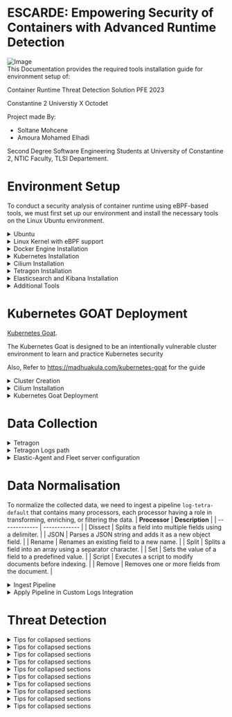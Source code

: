 # ESCARDE: Empowering Security of Containers with Advanced Runtime Detection 


![Image](https://i.ibb.co/tq4jfBZ/Untitled-design.png)  
This Documentation provides the required tools installation guide for environment setup of:

Container Runtime Threat Detection Solution PFE 2023 

Constantine 2 Universtiy X Octodet

Project made By:

- Soltane Mohcene
- Amoura Mohamed Elhadi 

Second Degree Software Engineering Students at University of Constantine 2, NTIC Faculty, TLSI Departement.

# Environment Setup

To conduct a security analysis of container runtime using eBPF-based tools, we must first set up our environment and install the necessary tools on the Linux Ubuntu environment.

<details>

<summary>Ubuntu</summary>


Ubuntu is a popular Linux distribution that is based on Debian and composed mostly of free and open-source software. It offers three editions: Desktop, Server, and Core for Internet of things devices and robots. Ubuntu is also a Nguni Bantu term that expresses the philosophy of “humanity” or “I am because we are”.

To Download and Install Ubuntu 22.04 LTS, refer to this: [Download Ubuntu Desktop](https://ubuntu.com/download/desktop) 

</details>

<details>

<summary>Linux Kernel with eBPF support</summary>



eBPF is a technology that enables users to insert custom programs into the Linux kernel dynamically and access and modify various kernel features. We need a Linux kernel that supports eBPF to use eBPF-based tools for security analysis of container runtime. The earliest kernel version that supports eBPF is 4.16. However, eBPF programs may benefit from more features and stability in newer kernel versions. 

To set up a Linux kernel with eBPF support on Ubuntu 22.04 LTS, follow these steps:

1. Update the package lists and install the `linux-generic-hwe-22.04` package using the `apt` command. This package provides the latest hardware enablement kernel for Ubuntu 22.04 LTS, which supports eBPF by default.

   ```shell
   sudo apt update
   sudo apt install linux-generic-hwe-22.04

2. Optionally, install the linux-tools-generic-hwe-22.04 package using the apt command. This package provides tools for working with eBPF programs.
   
     ```shell
      sudo apt install linux-tools-generic-hwe-22.04
3. Reboot the system and verify that the new kernel is running with eBPF support. You can use the following commands:
   
    ```shell
    uname -r
    bpftool feature
    
 to Check the kernel version and the eBPF features available on your system.
</details>

<details>

<summary>Docker Engine Installation</summary>



[Docker Engine Documentation](https://www.elastic.co/guide/en/elasticsearch/reference/current/install-elasticsearch.html)

Docker Engine is the software that runs and manages containers on a host machine. To use eBPF-based tools for security analysis of container runtime, we need to install and configure Docker Engine on our Linux system. Follow these steps to install and configure Docker Engine:

Install using the apt repository
Before you install Docker Engine for the first time on a new host machine, you need to set up the Docker repository. Afterward, you can install and update Docker from the repository.

- Set up the repository
1. Update the `apt` package index and install packages to allow `apt` to use a repository over HTTPS:

   ```shell
   sudo apt-get update
   sudo apt-get install ca-certificates curl gnupg

2. Add Docker’s official GPG key:
   ```shell
   sudo install -m 0755 -d /etc/apt/keyrings
   curl -fsSL https://download.docker.com/linux/ubuntu/gpg | sudo gpg --dearmor -o /etc/apt/keyrings/docker.gpg
   sudo chmod a+r /etc/apt/keyrings/docker.gpg
3. Use the following command to set up the repository:
   ```shell
    echo \
    "deb [arch="$(dpkg --print-architecture)" signed-by=/etc/apt/keyrings/docker.gpg] 
    https://download.docker.com/linux/ubuntu \
    "$(. /etc/os-release && echo "$VERSION_CODENAME")" stable" | \
    sudo tee /etc/apt/sources.list.d/docker.list > /dev/null
- Install Docker Engine
1. Update the 'apt' package index:
   ```shell
   sudo apt-get update
2. Install Docker Engine, containerd, and Docker Compose, this should install the latest version of docker engine for ubuntu, run: 
   ```shell
   sudo apt-get install docker-ce docker-ce-cli containerd.io docker-buildx-plugin docker-compose-plugin

3. Verify that the Docker Engine installation is successful by running the 'hello-world' image (Optional)
   ```shell
   sudo docker run hello-world

</details>

<details>

<summary>Kubernetes Installation</summary>



[Kind Documentation](https://kind.sigs.k8s.io/docs/user/quick-start/)

Kubernetes is an open-source platform that orchestrates and scales containerized applications across multiple nodes. To use eBPF-based tools for security analysis of container runtime, we need to install and configure Kubernetes on our Linux system. In this case, we are using KIND, which is a tool that runs a local Kubernetes cluster using Docker containers as nodes. To install and configure Kubernetes with KIND, we need to follow these steps:
1. Kind install command:
   ```shell
   curl -Lo ./kind
   https://kind.sigs.k8s.io/dl/v0.18.0/kind -linux - amd64
   chmod +x ./kind
   sudo mv ./kind/usr/local/bin/kind
2. Install kubectl binary using these commands:
   ```shell
   curl -LO " https://dl.k8s.io/release/$(curl -L -s
   https://dl.k8s.io/release/stable.txt)/bin/linux/amd64/kubectl "
   sudo install -o root -g root -m 0755 kubectl/usr/local/bin/kubectl

</details>

<details>

<summary>Cilium Installation</summary>

[Cilium Documentation](https://docs.cilium.io/en/v1.13/gettingstarted/k8s-install-default/)

`Cilium` is an open source project that uses eBPF to provide secure and observable connectivity for cloud native applications running on Kubernetes. `Cilium` can enforce network policies, monitor network flows, and perform service discovery and load balancing at the kernel level. To use eBPF-based tools for security analysis of container runtime, we need to install and configure Cilium on our machine:
   
      
      CILIUM_CLI_VERSION=$(curl -s https://raw.githubusercontent.com/cilium/cilium-cli/master/stable.txt)
      CLI_ARCH=amd64
      if [ "$(uname -m)" = "aarch64" ]; then CLI_ARCH=arm64; fi
      curl -L --fail --remote-name-all https://github.com/cilium/cilium-cli/releases/download/${CILIUM_CLI_VERSION}/cilium-linux-${CLI_ARCH}.tar.gz{,.sha256sum}
      sha256sum --check cilium-linux-${CLI_ARCH}.tar.gz.sha256sum
      sudo tar xzvfC cilium-linux-${CLI_ARCH}.tar.gz /usr/local/bin
      rm cilium-linux-${CLI_ARCH}.tar.gz{,.sha256sum}
</details>

<details>

<summary>Tetragon Installation</summary>

Tetragon is an open-source project that uses eBPF to perform security observability and
enforcement for a container runtime. Tetragon can filter and observe events and apply policies in real time without sending events to an agent running outside the kernel.
Tetragon can address numerous security and observability use cases such as syscall tracing, policy auditing, threat detection, forensics, and compliance. To install and configure
Tetragon on our Linux system, we need to follow these steps:

1. To install Tetragon, run the following commands:
    ```shell
   helm repo add cilium https://helm.cilium.io
   helm repo update
2. A second way is to pretty print the events using the `tetra CLI`. The tool also allows filtering by process, pod, and other fields.
   ```shell
   GOOS=$(go env GOOS)
   GOARCH=$(go env GOARCH)
   curl -L --remote-name-all             
   https://github.com/cilium/tetragon/releases/latest/download/tetra-${GOOS}-${GOARCH}.tar.gz{,.sha256sum}
   sha256sum --check tetra-${GOOS}-${GOARCH}.tar.gz.sha256sum
   sudo tar -C /usr/local/bin -xzvf tetra-${GOOS}-${GOARCH}.tar.gz
   rm tetra-${GOOS}-${GOARCH}.tar.gz{,.sha256sum}

</details>

<details>

<summary>Elasticsearch and Kibana Installation</summary>


Elasticsearch is a distributed engine for search and analytics of various data types. It
works with Logstash and Beats to collect, aggregate, and enrich data before storing it in
Elasticsearch. Kibana enables interactive exploration, visualization, and sharing of data
insights and management and monitoring of the Elastic Stack. Elasticsearch performs the
indexing, searching, and analyzing of data with near real-time efficiency. It can handle
any data type, such as structured or unstructured text, numerical data, or geospatial data.
It can also do complex aggregations to discover trends and patterns in data. And as data
and query volume grow, Elasticsearch can scale up smoothly to accommodate it. we can
install Elasticsearch following the next steps: 
1. Download and install the public signing key:
   ```shell
   wget -qO - https://artifacts.elastic.co/GPG-KEY-elasticsearch | sudo gpg --dearmor 
   -o /usr/share/keyrings/elasticsearch-keyring.gpg

2. The `apt-transport-https` package on Debian may need to be installed before proceeding:
   ```shell
   sudo apt-get install apt-transport-https

3. Saving the repository definition to `/etc/apt/sources.list.d/elastic-8.x.list`:
   ```shell
   echo "deb [signed-by=/usr/share/keyrings/elasticsearch-keyring.gpg] 
   https://artifacts.elastic.co/packages/8.x/apt       
   stable main" | sudo tee /etc/apt/sources.list.d/elastic-8.x.list

4. The Elasticsearch Debian package can be installed with:
   ```shell
   sudo apt -get update && sudo apt -get install elasticsearch

Kibana is the gateway to the Elastic Stack. With Kibana, the following can be done:

- Explore, observe, and secure the data. Whether discovering documents, analyzing logs, or finding security vulnerabilities, Kibana provides access to these features and more.
- Analyze the data. Hidden insights can be uncovered, visualized in charts, gauges, maps, graphs, and more, and combined in a dashboard.
- Manage, monitor, and secure the Elastic Stack. The data can be managed, the health of the Elastic Stack cluster can be monitored, and access to different features can be controlled.

To install Kibana, you can use the following command:

```shell
sudo apt-get update && sudo apt-get install kibana
```
</details><details>

<summary>Additional Tools</summary>

- `Helm v3`

```shell
sudo snap install helm --classic
```

- `Go Language`

```shell
sudo snap install go --classic
```

</details>


# Kubernetes GOAT Deployment

[Kubernetes Goat](https://github.com/madhuakula/kubernetes-goat). 


The Kubernetes Goat is designed to be an intentionally vulnerable cluster environment to learn and practice Kubernetes security


Also, Refer to https://madhuakula.com/kubernetes-goat for the guide

<details>

<summary>Cluster Creation</summary>

first of all, we create a KIND cluster with cilium CNI:

```shell
kind create cluster --config=kind-config.yaml
```
</details>

<details>

<summary>Cilium Installation</summary>

Install Cilium:
```shell
cilium install
```

</details>


<details>

<summary>Kubernetes Goat Deployment</summary>

To set up the Kubernetes Goat resources in your cluster, run the following commands:
```shell
git clone https://github.com/madhuakula/kubernetes-goat.git
cd kubernetes-goat
chmod +x setup-kubernetes-goat.sh
bash setup-kubernetes-goat.sh
```
Ensure the pods are running before running the access script
```shell
kubectl get pods
```
Access Kubernetes Goat by exposing the resources to the local system (port-forward) by the following command:
```shell
bash access-kubernetes-goat.sh
```
</details>

# Data Collection

<details>

<summary>Tetragon</summary>

Rolling out Tetragon
```shell
helm install tetragon cilium/tetragon -n kube-system
kubectl rollout status -n kube-system ds/tetragon -w
```
To begin with, we need to activate the feature that allows us to monitor the modifications of capability and namespace through the configmap. This can be done by changing
the values of `enable-process-cred` and `enable-process-ns` from false to true, running the
following command will open the configmap in a terminal editor:
```shell
kubectl edit cm -n kube -system tetragon -config
# change "enable-process-cred" from "false" to "true"
# change "enable-process-ns" from "false" to "true"
# then hit :wq
```

Enable File Access tracingPolicy:
```shell
kubectl apply -f https://raw.githubusercontent.com/cilium/tetragon/main/examples/tracingpolicy/sys_write_follow_fd_prefix.yaml
```
Enable Network Observability TracingPolicy:
```shell
kubectl apply -f https://raw.githubusercontent.com/cilium/tetragon/main/examples/tracingpolicy/tcp-connect.yaml
```


</details>


<details>

<summary>Tetragon Logs path</summary>

To locate the stored logs from Tetragon, we need to access the cluster files. For that, we
have to find the Docker container that hosts this cluster.

This command will let us see the existing containers in Docker by the Container ID
and Container Name:
```shell
docker ps
```
We access the cluster node and explore the Tetragon pod for the logs files.
```shell
# this will let us access the cluster node
docker exec -it kind-control-plane /bin/bash
# this allow us to get on the pods directory 
cd var/log/pods
# this will show directories and files under pods directory 
ls
```
To get the full path to the log files, use the `pwd` command.
```shell
cd export-stdout
#then
pwd
```
</details>

<details>

<summary>Elastic-Agent and Fleet server configuration</summary>

![Image](https://i.ibb.co/Jm009zR/Screenshot-2023-07-07-133006.png)




</details>

# Data Normalisation
To normalize the collected data, we need to ingest a pipeline `log-tetra-default` that contains many processors, each processor having a role in transforming, enriching, or filtering the data.
| **Processor**        | **Description**           |
| ------------- | ------------- |
| Dissect      | Splits a field into multiple fields using a delimiter. |
| JSON     | Parses a JSON string and adds it as a new object field. |
| Rename | Renames an existing field to a new name. |
| Split  | Splits a field into an array using a separator character. |
| Set | Sets the value of a field to a predefined value. |
| Script | Executes a script to modify documents before indexing. |
| Remove | Removes one or more fields from the document. |
<details>

<summary> Ingest Pipeline </summary>

To add the pipeline, you need to go to `Dev Tools > Console` in Kibana and paste the content of `log-tetra-default.json`:

![Image](https://i.imgur.com/SqwUGY8.png)


</details>

<details>
   <summary> Apply Pipeline in Custom Logs Integration </summary>
   
Add the pipeline in the Processor field on the Advanced Options section.

![Image](https://i.imgur.com/IyVr9Xf.png)
</details>

# Threat Detection

<details>

<summary>Tips for collapsed sections</summary>

### You can add a header

You can add text within a collapsed section. 

You can add an image or a code block, too.

```ruby
   puts "Hello World"
```

</details><details>

<summary>Tips for collapsed sections</summary>

### You can add a header

You can add text within a collapsed section. 

You can add an image or a code block, too.

```ruby
   puts "Hello World"
```

</details><details>

<summary>Tips for collapsed sections</summary>

### You can add a header

You can add text within a collapsed section. 

You can add an image or a code block, too.

```ruby
   puts "Hello World"
```

</details><details>

<summary>Tips for collapsed sections</summary>

### You can add a header

You can add text within a collapsed section. 

You can add an image or a code block, too.

```ruby
   puts "Hello World"
```

</details><details>

<summary>Tips for collapsed sections</summary>

### You can add a header

You can add text within a collapsed section. 

You can add an image or a code block, too.

```ruby
   puts "Hello World"
```

</details><details>

<summary>Tips for collapsed sections</summary>

### You can add a header

You can add text within a collapsed section. 

You can add an image or a code block, too.

```ruby
   puts "Hello World"
```

</details><details>

<summary>Tips for collapsed sections</summary>

### You can add a header

You can add text within a collapsed section. 

You can add an image or a code block, too.

```ruby
   puts "Hello World"
```

</details><details>

<summary>Tips for collapsed sections</summary>

### You can add a header

You can add text within a collapsed section. 

You can add an image or a code block, too.

```ruby
   puts "Hello World"
```

</details><details>

<summary>Tips for collapsed sections</summary>

### You can add a header

You can add text within a collapsed section. 

You can add an image or a code block, too.

```ruby
   puts "Hello World"
```

</details><details>

<summary>Tips for collapsed sections</summary>

### You can add a header

You can add text within a collapsed section. 

You can add an image or a code block, too.

```ruby
   puts "Hello World"
```

</details>















